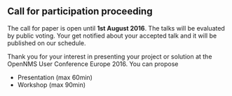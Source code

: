 
## Call for participation proceeding

The call for paper is open until <strong>1st August 2016</strong>.
The talks will be evaluated by public voting.
Your get notified about your accepted talk and it will be published on our schedule.

Thank you for your interest in presenting your project or solution at the OpenNMS User Conference Europe 2016.
You can propose

* Presentation (max 60min)
* Workshop (max 90min)
